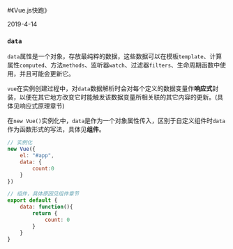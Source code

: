 #《Vue.js快跑》

2019-4-14

### `data`
`data`属性是一个对象，存放最纯粹的数据，这些数据可以在模板`template`、计算属性`computed`、方法`methods`、监听器`watch`、过滤器`filters`、生命周期函数中使用，并且可能会更新它。

`vue`在实例创建过程中，对`data`数据解析时会对每个定义的数据变量作**响应式**封装，以便在其它地方改变它时能触发该数据变量所相关联的其它内容的更新。(具体见响应式原理章节)

在`new Vue()`实例化中，`data`是作为一个对象属性传入，区别于自定义组件时`data`作为函数形式的写法，具体见**组件**。

```js
// 实例化
new Vue({
    el: "#app",
    data: {
        count:0
    }
})

// 组件，具体原因见组件章节
export default {
    data: function(){
        return {
            count: 0
        }
    }
}
```